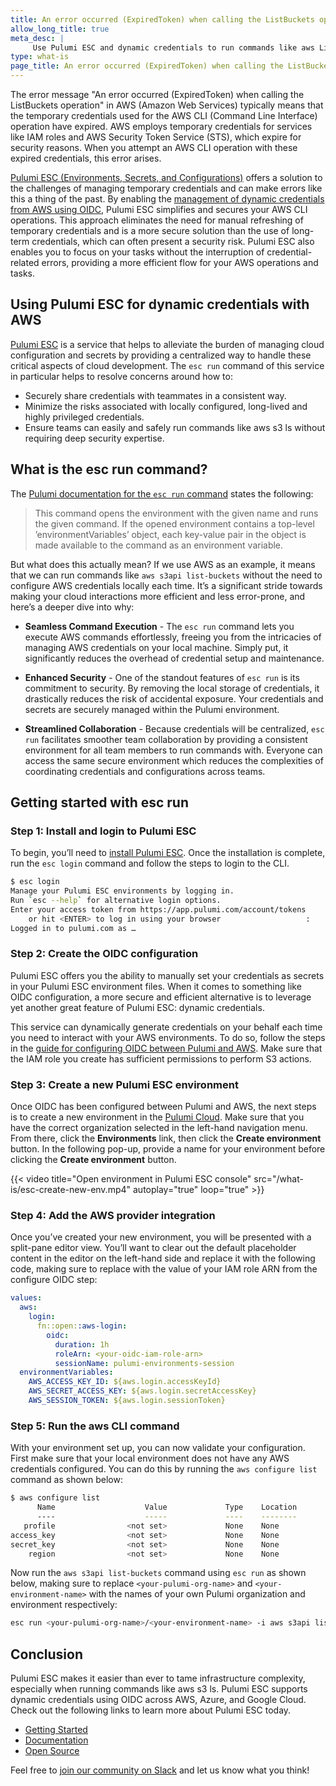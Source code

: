 ```yaml
---
title: An error occurred (ExpiredToken) when calling the ListBuckets operation
allow_long_title: true
meta_desc: |
     Use Pulumi ESC and dynamic credentials to run commands like aws ListBuckets in a more secure and seamless way.
type: what-is
page_title: An error occurred (ExpiredToken) when calling the ListBuckets operation
---
```


The error message "An error occurred (ExpiredToken) when calling the ListBuckets operation" in AWS (Amazon Web Services) typically means that the temporary credentials used for the AWS CLI (Command Line Interface) operation have expired. AWS employs temporary credentials for services like IAM roles and AWS Security Token Service (STS), which expire for security reasons. When you attempt an AWS CLI operation with these expired credentials, this error arises.

[Pulumi ESC (Environments, Secrets, and Configurations)](/docs/pulumi-cloud/esc/) offers a solution to the challenges of managing temporary credentials and can make errors like this a thing of the past. By enabling the [management of dynamic credentials from AWS using OIDC](/blog/esc-env-run-aws/), Pulumi ESC simplifies and secures your AWS CLI operations. This approach eliminates the need for manual refreshing of temporary credentials and is a more secure solution than the use of long-term credentials, which can often present a security risk. Pulumi ESC also enables you to focus on your tasks without the interruption of credential-related errors, providing a more efficient flow for your AWS operations and tasks.

## Using Pulumi ESC for dynamic credentials with AWS

[Pulumi ESC](https://www.pulumi.com/product/esc/) is a service that helps to alleviate the burden of managing cloud configuration and secrets by providing a centralized way to handle these critical aspects of cloud development. The `esc run` command of this service in particular helps to resolve concerns around how to:

- Securely share credentials with teammates in a consistent way.
- Minimize the risks associated with locally configured, long-lived and highly privileged credentials.
- Ensure teams can easily and safely run commands like aws s3 ls without requiring deep security expertise.

## What is the esc run command?

The [Pulumi documentation for the `esc run` command](https://www.pulumi.com/docs/esc-cli/commands/esc_run/) states the following:

> This command opens the environment with the given name and runs the given command. If the opened environment contains a top-level ’environmentVariables’ object, each key-value pair in the object is made available to the command as an environment variable.

But what does this actually mean? If we use AWS as an example, it means that we can run commands like `aws s3api list-buckets` without the need to configure AWS credentials locally each time. It’s a significant stride towards making your cloud interactions more efficient and less error-prone, and here’s a deeper dive into why:

- **Seamless Command Execution** - The `esc run` command lets you execute AWS commands effortlessly, freeing you from the intricacies of managing AWS credentials on your local machine. Simply put, it significantly reduces the overhead of credential setup and maintenance.

- **Enhanced Security** - One of the standout features of `esc run` is its commitment to security. By removing the local storage of credentials, it drastically reduces the risk of accidental exposure. Your credentials and secrets are securely managed within the Pulumi environment.

- **Streamlined Collaboration** - Because credentials will be centralized, `esc run` facilitates smoother team collaboration by providing a consistent environment for all team members to run commands with. Everyone can access the same secure environment which reduces the complexities of coordinating credentials and configurations across teams.

## Getting started with esc run

### Step 1: Install and login to Pulumi ESC

To begin, you’ll need to [install Pulumi ESC](/docs/install/esc/). Once the installation is complete, run the `esc login` command and follow the steps to login to the CLI.

```bash
$ esc login
Manage your Pulumi ESC environments by logging in.
Run `esc --help` for alternative login options.
Enter your access token from https://app.pulumi.com/account/tokens
    or hit <ENTER> to log in using your browser                   :  
Logged in to pulumi.com as …
```

### Step 2: Create the OIDC configuration

Pulumi ESC offers you the ability to manually set your credentials as secrets in your Pulumi ESC environment files. When it comes to something like OIDC configuration, a more secure and efficient alternative is to leverage yet another great feature of Pulumi ESC: dynamic credentials.

This service can dynamically generate credentials on your behalf each time you need to interact with your AWS environments. To do so, follow the steps in the [guide for configuring OIDC between Pulumi and AWS](/docs/pulumi-cloud/oidc/aws/). Make sure that the IAM role you create has sufficient permissions to perform S3 actions.

### Step 3: Create a new Pulumi ESC environment

Once OIDC has been configured between Pulumi and AWS, the next steps is to create a new environment in the [Pulumi Cloud](https://app.pulumi.com/). Make sure that you have the correct organization selected in the left-hand navigation menu. From there, click the **Environments** link, then click the **Create environment** button. In the following pop-up, provide a name for your environment before clicking the **Create environment** button.

{{< video title="Open environment in Pulumi ESC console" src="/what-is/esc-create-new-env.mp4" autoplay="true" loop="true" >}}

### Step 4: Add the AWS provider integration

Once you’ve created your new environment, you will be presented with a split-pane editor view. You’ll want to clear out the default placeholder content in the editor on the left-hand side and replace it with the following code, making sure to replace <your-oidc-iam-role-arn> with the value of your IAM role ARN from the configure OIDC step:

```yaml
values:
  aws:
    login:
      fn::open::aws-login:
        oidc:
          duration: 1h
          roleArn: <your-oidc-iam-role-arn>
          sessionName: pulumi-environments-session
  environmentVariables:
    AWS_ACCESS_KEY_ID: ${aws.login.accessKeyId}
    AWS_SECRET_ACCESS_KEY: ${aws.login.secretAccessKey}
    AWS_SESSION_TOKEN: ${aws.login.sessionToken}
```

### Step 5: Run the aws CLI command

With your environment set up, you can now validate your configuration. First make sure that your local environment does not have any AWS credentials configured. You can do this by running the `aws configure list` command as shown below:

```bash
$ aws configure list
      Name                    Value             Type    Location
      ----                    -----             ----    --------
   profile                <not set>             None    None
access_key                <not set>             None    None
secret_key                <not set>             None    None
    region                <not set>             None    None
```

Now run the `aws s3api list-buckets` command using `esc run` as shown below, making sure to replace `<your-pulumi-org-name>` and `<your-environment-name>` with the names of your own Pulumi organization and environment respectively:

```bash
esc run <your-pulumi-org-name>/<your-environment-name> -i aws s3api list-buckets --query "Buckets[].Name"
```

## Conclusion

Pulumi ESC makes it easier than ever to tame infrastructure complexity, especially when running commands like aws s3 ls. Pulumi ESC supports dynamic credentials using OIDC across AWS, Azure, and Google Cloud. Check out the following links to learn more about Pulumi ESC today.

- [Getting Started](/docs/pulumi-cloud/esc/get-started)
- [Documentation](/docs/pulumi-cloud/esc)
- [Open Source](https://github.com/pulumi/esc)

Feel free to [join our community on Slack](https://slack.pulumi.com/) and let us know what you think!
